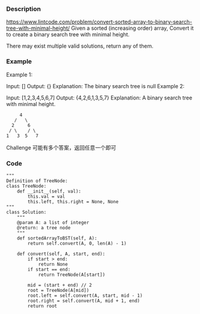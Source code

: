 ### Description
https://www.lintcode.com/problem/convert-sorted-array-to-binary-search-tree-with-minimal-height/
Given a sorted (increasing order) array, Convert it to create a binary search tree with minimal height.

There may exist multiple valid solutions, return any of them.

### Example
Example 1:

Input: []
Output:  {}
Explanation: The binary search tree is null
Example 2:

Input: [1,2,3,4,5,6,7]
Output:  {4,2,6,1,3,5,7}
Explanation:
A binary search tree with minimal height.

         4
       /   \
      2     6
     / \    / \
    1   3  5   7


Challenge
可能有多个答案，返回任意一个即可

### Code
```
"""
Definition of TreeNode:
class TreeNode:
    def __init__(self, val):
        this.val = val
        this.left, this.right = None, None
"""
class Solution:
    """
    @param A: a list of integer
    @return: a tree node
    """
    def sortedArrayToBST(self, A):
        return self.convert(A, 0, len(A) - 1)
        
    def convert(self, A, start, end):
        if start > end:
            return None
        if start == end:
            return TreeNode(A[start])
        
        mid = (start + end) // 2
        root = TreeNode(A[mid])
        root.left = self.convert(A, start, mid - 1)
        root.right = self.convert(A, mid + 1, end)
        return root
```